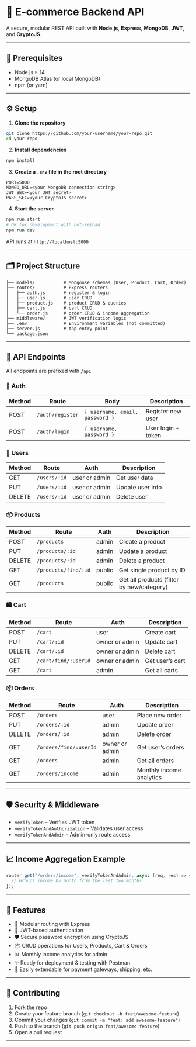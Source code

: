 # 🛒 E‑commerce Backend API

A secure, modular REST API built with **Node.js**, **Express**, **MongoDB**, **JWT**, and **CryptoJS**.

---

## 🔧 Prerequisites

- Node.js ≥ 14  
- MongoDB Atlas (or local MongoDB)  
- npm (or yarn)  

---

## ⚙️ Setup

1. **Clone the repository**

```bash
git clone https://github.com/your-username/your-repo.git
cd your-repo
```

2. **Install dependencies**

```bash
npm install
```

3. **Create a `.env` file in the root directory**

```env
PORT=5000
MONGO_URL=<your MongoDB connection string>
JWT_SEC=<your JWT secret>
PASS_SEC=<your CryptoJS secret>
```

4. **Start the server**

```bash
npm run start
# OR for development with hot-reload
npm run dev
```

API runs at `http://localhost:5000`

---

## 🗂️ Project Structure

```
├── models/           # Mongoose schemas (User, Product, Cart, Order)
├── routes/           # Express routers
│   ├── auth.js       # register & login
│   ├── user.js       # user CRUD
│   ├── product.js    # product CRUD & queries
│   ├── cart.js       # cart CRUD
│   └── order.js      # order CRUD & income aggregation
├── middleware/       # JWT verification logic
├── .env              # Environment variables (not committed)
├── server.js         # App entry point
└── package.json
```

---

## 🚀 API Endpoints

All endpoints are prefixed with `/api`

### 🔐 Auth

| Method | Route            | Body                             | Description         |
|--------|------------------|----------------------------------|---------------------|
| POST   | `/auth/register` | `{ username, email, password }`  | Register new user   |
| POST   | `/auth/login`    | `{ username, password }`         | User login + token  |

### 👤 Users

| Method | Route         | Auth            | Description        |
|--------|---------------|-----------------|--------------------|
| GET    | `/users/:id`  | user or admin   | Get user data      |
| PUT    | `/users/:id`  | user or admin   | Update user info   |
| DELETE | `/users/:id`  | user or admin   | Delete user        |

### 📦 Products

| Method | Route                | Auth   | Description                                |
|--------|----------------------|--------|--------------------------------------------|
| POST   | `/products`          | admin  | Create a product                            |
| PUT    | `/products/:id`      | admin  | Update a product                            |
| DELETE | `/products/:id`      | admin  | Delete a product                            |
| GET    | `/products/find/:id` | public | Get single product by ID                    |
| GET    | `/products`          | public | Get all products (filter by new/category)   |

### 🛍️ Cart

| Method | Route                  | Auth            | Description       |
|--------|------------------------|-----------------|-------------------|
| POST   | `/cart`                | user            | Create cart       |
| PUT    | `/cart/:id`            | owner or admin  | Update cart       |
| DELETE | `/cart/:id`            | owner or admin  | Delete cart       |
| GET    | `/cart/find/:userId`   | owner or admin  | Get user’s cart   |
| GET    | `/cart`                | admin           | Get all carts     |

### 📦 Orders

| Method | Route                    | Auth            | Description               |
|--------|--------------------------|-----------------|---------------------------|
| POST   | `/orders`                | user            | Place new order           |
| PUT    | `/orders/:id`            | admin           | Update order              |
| DELETE | `/orders/:id`            | admin           | Delete order              |
| GET    | `/orders/find/:userId`   | owner or admin  | Get user’s orders         |
| GET    | `/orders`                | admin           | Get all orders            |
| GET    | `/orders/income`         | admin           | Monthly income analytics  |

---

## 🛡️ Security & Middleware

- `verifyToken` – Verifies JWT token  
- `verifyTokenAndAuthorization` – Validates user access  
- `verifyTokenAndAdmin` – Admin-only route access  

---

## 📈 Income Aggregation Example

```js
router.get("/orders/income", verifyTokenAndAdmin, async (req, res) => {
  // Groups income by month from the last two months
});
```

---

## 💫 Features

- 🧩 Modular routing with Express  
- 🔐 JWT-based authentication  
- 🛡️ Secure password encryption using CryptoJS  
- 📦 CRUD operations for Users, Products, Cart & Orders  
- 📊 Monthly income analytics for admin  
- ✨ Ready for deployment & testing with Postman  
- 🚀 Easily extendable for payment gateways, shipping, etc.  

---

## 🤝 Contributing

1. Fork the repo  
2. Create your feature branch (`git checkout -b feat/awesome-feature`)  
3. Commit your changes (`git commit -m "feat: add awesome-feature"`)  
4. Push to the branch (`git push origin feat/awesome-feature`)  
5. Open a pull request  

---
